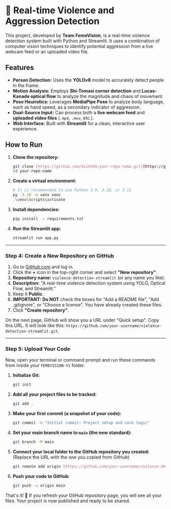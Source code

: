 # 🚨 Real-time Violence and Aggression Detection

This project, developed by **Team FemeVision**, is a real-time violence detection system built with Python and Streamlit. It uses a combination of computer vision techniques to identify potential aggression from a live webcam feed or an uploaded video file.

## Features
-   **Person Detection:** Uses the **YOLOv8** model to accurately detect people in the frame.
-   **Motion Analysis:** Employs **Shi-Tomasi corner detection** and **Lucas-Kanade optical flow** to analyze the magnitude and chaos of movement.
-   **Pose Heuristics:** Leverages **MediaPipe Pose** to analyze body language, such as hand speed, as a secondary indicator of aggression.
-   **Dual-Source Input:** Can process both a **live webcam feed** and **uploaded video files** (`.mp4`, `.mov`, etc.).
-   **Web Interface:** Built with **Streamlit** for a clean, interactive user experience.

## How to Run
1.  **Clone the repository:**
    ```bash
    git clone [https://github.com/Seikh05/your-repo-name.git](https://github.com/Seikh05/your-repo-name.git)
    cd your-repo-name
    ```
2.  **Create a virtual environment:**
    ```bash
    # It is recommended to use Python 3.9, 3.10, or 3.11
    py -3.10 -m venv venv
    .\venv\Scripts\activate
    ```
3.  **Install dependencies:**
    ```bash
    pip install -r requirements.txt
    ```
4.  **Run the Streamlit app:**
    ```bash
    streamlit run app.py
    ````

---

### **Step 4: Create a New Repository on GitHub**

1.  Go to [GitHub.com](https://github.com/) and log in.
2.  Click the **+** icon in the top-right corner and select **"New repository"**.
3.  **Repository name:** `violence-detection-streamlit` (or any name you like).
4.  **Description:** "A real-time violence detection system using YOLO, Optical Flow, and Streamlit."
5.  Keep it **Public**.
6.  **IMPORTANT:** **Do NOT** check the boxes for "Add a README file", "Add .gitignore", or "Choose a license". You have already created these files.
7.  Click **"Create repository"**.

On the next page, GitHub will show you a URL under "Quick setup". Copy this URL. It will look like this: `https://github.com/your-username/violence-detection-streamlit.git`.

---

### **Step 5: Upload Your Code**

Now, open your terminal or command prompt and run these commands from inside your `FEMEVISION-V1` folder.

1.  **Initialize Git:**
    ```bash
    git init
    ```

2.  **Add all your project files to be tracked:**
    ```bash
    git add .
    ```

3.  **Make your first commit (a snapshot of your code):**
    ```bash
    git commit -m "Initial commit: Project setup and core logic"
    ```

4.  **Set your main branch name to `main` (the new standard):**
    ```bash
    git branch -M main
    ```

5.  **Connect your local folder to the GitHub repository you created:**
    (Replace the URL with the one you copied from GitHub)
    ```bash
    git remote add origin [https://github.com/your-username/violence-detection-streamlit.git](https://github.com/your-username/violence-detection-streamlit.git)
    ```

6.  **Push your code to GitHub:**
    ```bash
    git push -u origin main
    ```

That's it! 🎉 If you refresh your GitHub repository page, you will see all your files. Your project is now published and ready to be shared.